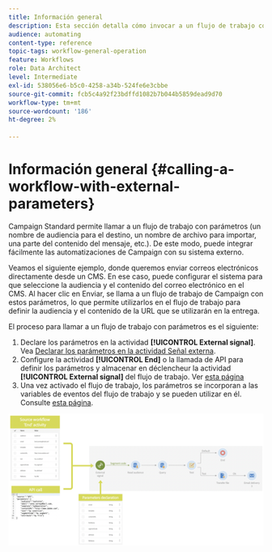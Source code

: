 ```yaml
---
title: Información general
description: Esta sección detalla cómo invocar a un flujo de trabajo con parámetros externos.
audience: automating
content-type: reference
topic-tags: workflow-general-operation
feature: Workflows
role: Data Architect
level: Intermediate
exl-id: 538056e6-b5c0-4258-a34b-524fe6e3cbbe
source-git-commit: fcb5c4a92f23bdffd1082b7b044b5859dead9d70
workflow-type: tm+mt
source-wordcount: '186'
ht-degree: 2%

---
```


# Información general {#calling-a-workflow-with-external-parameters}

Campaign Standard permite llamar a un flujo de trabajo con parámetros (un nombre de audiencia para el destino, un nombre de archivo para importar, una parte del contenido del mensaje, etc.). De este modo, puede integrar fácilmente las automatizaciones de Campaign con su sistema externo.

Veamos el siguiente ejemplo, donde queremos enviar correos electrónicos directamente desde un CMS. En ese caso, puede configurar el sistema para que seleccione la audiencia y el contenido del correo electrónico en el CMS. Al hacer clic en Enviar, se llama a un flujo de trabajo de Campaign con estos parámetros, lo que permite utilizarlos en el flujo de trabajo para definir la audiencia y el contenido de la URL que se utilizarán en la entrega.

El proceso para llamar a un flujo de trabajo con parámetros es el siguiente:

1. Declare los parámetros en la actividad **[!UICONTROL External signal]**. Vea [Declarar los parámetros en la actividad Señal externa](../../automating/using/declaring-parameters-external-signal.md).
1. Configure la actividad **[!UICONTROL End]** o la llamada de API para definir los parámetros y almacenar en déclencheur la actividad **[!UICONTROL External signal]** del flujo de trabajo. Ver [esta página](../../automating/using/defining-parameters-calling-workflow.md)
1. Una vez activado el flujo de trabajo, los parámetros se incorporan a las variables de eventos del flujo de trabajo y se pueden utilizar en él. Consulte [esta página](../../automating/using/customizing-workflow-external-parameters.md).

![](assets/extsignal_process.png)

